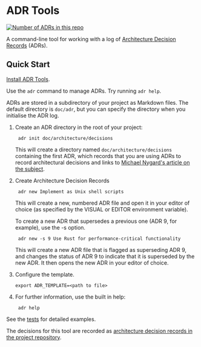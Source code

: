 # ADR Tools
<p><a href=""><img src="https://img.shields.io/badge/ADRs-10-ff69b4" alt="Number of ADRs in this repo" /></a></p>


A command-line tool for working with a log of [Architecture Decision Records][ADRs] (ADRs).


## Quick Start


[Install ADR Tools](INSTALL.md).

Use the `adr` command to manage ADRs.  Try running `adr help`.

ADRs are stored in a subdirectory of your project as Markdown files.
The default directory is `doc/adr`, but you can specify the directory
when you initialise the ADR log.

1. Create an ADR directory in the root of your project:

        adr init doc/architecture/decisions

   This will create a directory named `doc/architecture/decisions`
   containing the first ADR, which records that you are using ADRs
   to record architectural decisions and links to
   [Michael Nygard's article on the subject][ADRs].

2. Create Architecture Decision Records

        adr new Implement as Unix shell scripts

   This will create a new, numbered ADR file and open it in your
   editor of choice (as specified by the VISUAL or EDITOR environment
   variable).

   To create a new ADR that supersedes a previous one (ADR 9, for example),
   use the -s option.

        adr new -s 9 Use Rust for performance-critical functionality

   This will create a new ADR file that is flagged as superseding
   ADR 9, and changes the status of ADR 9 to indicate that it is
   superseded by the new ADR.  It then opens the new ADR in your
   editor of choice.

3.  Configure the template.

        export ADR_TEMPLATE=<path to file>

4. For further information, use the built in help:

        adr help

See the [tests](tests/) for detailed examples.

The decisions for this tool are recorded as [architecture decision records in the project repository](doc/adr/).

[ADRs]: https://cognitect.com/blog/2011/11/15/documenting-architecture-decisions
